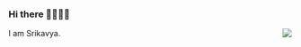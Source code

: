 ### Hi there 👩‍💻🙋‍♀️
I am Srikavya.
<img align="right" src="https://in.pinterest.com/pin/1008876754002566043/">
